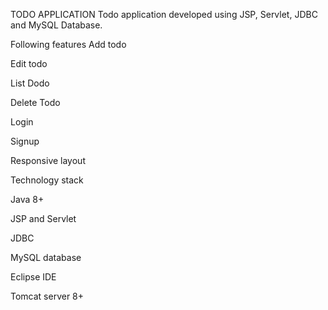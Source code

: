 TODO APPLICATION
Todo application developed using JSP, Servlet, JDBC and MySQL Database.

Following features
Add todo

Edit todo

List Dodo

Delete Todo

Login

Signup

Responsive layout

Technology stack

Java 8+

JSP and Servlet

JDBC

MySQL database

Eclipse IDE

Tomcat server 8+
